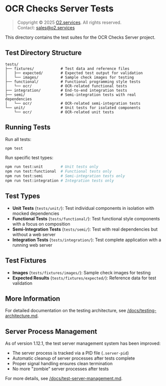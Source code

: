 # OCR Checks Server Tests

> Copyright © 2025 [O2.services](https://o2.services). All rights reserved.  
> Contact: [sales@o2.services](mailto:sales@o2.services)

This directory contains the test suites for the OCR Checks Server project.

## Test Directory Structure

```
tests/
├── fixtures/            # Test data and reference files
│   ├── expected/        # Expected test output for validation
│   └── images/          # Sample check images for testing
├── functional/          # Functional programming style tests
│   └── ocr/             # OCR-related functional tests
├── integration/         # End-to-end integration tests
├── semi/                # Semi-integration tests with real dependencies
│   └── ocr/             # OCR-related semi-integration tests
└── unit/                # Unit tests for isolated components
    └── ocr/             # OCR-related unit tests
```

## Running Tests

Run all tests:
```bash
npm test
```

Run specific test types:
```bash
npm run test:unit        # Unit tests only
npm run test:functional  # Functional tests only 
npm run test:semi        # Semi-integration tests only
npm run test:integration # Integration tests only
```

## Test Types

- **Unit Tests** (`tests/unit/`): Test individual components in isolation with mocked dependencies
- **Functional Tests** (`tests/functional/`): Test functional style components with a focus on composition
- **Semi-Integration Tests** (`tests/semi/`): Test with real dependencies but without a web server
- **Integration Tests** (`tests/integration/`): Test complete application with a running web server

## Test Fixtures

- **Images** (`tests/fixtures/images/`): Sample check images for testing
- **Expected Results** (`tests/fixtures/expected/`): Reference data for test validation

## More Information

For detailed documentation on the testing architecture, see [/docs/testing-architecture.md](/docs/testing-architecture.md).

## Server Process Management

As of version 1.12.1, the test server management system has been improved:

- The server process is tracked via a PID file (`.server-pid`)
- Automatic cleanup of server processes after tests complete
- Proper signal handling ensures clean termination
- No more "zombie" server processes after tests

For more details, see [/docs/test-server-management.md](/docs/test-server-management.md).